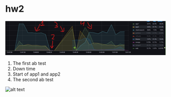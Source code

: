 # hw2

![alt text](https://github.com/sskytyba/hw2/blob/bd94784d27423e56ba82a128b0d8a0c56be6718b/Screenshot%202021-07-16%20135236.png?raw=true)

1) The first ab test
2) Down time
3) Start of app1 and app2
4) The second ab test

![alt text](https://github.com/sskytyba/hw2/blob/8c0afb7b1f2bc64044e4c94ec4f0f256a3138676/Record_2021_07_16_13_47_05_766.gif)
